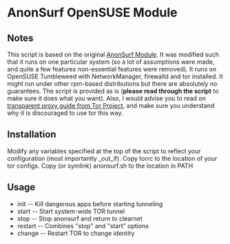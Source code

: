 # AnonSurf OpenSUSE Module

## Notes

This script is based on the original [AnonSurf Module](https://github.com/ParrotSec/anonsurf). It was modified such that it runs on one particular system (so a lot of assumptions were made, and quite a few features non-essential features were removed). It runs on OpenSUSE Tumbleweed with NetworkManager, firewalld and tor installed. It might run under other rpm-based distributions but there are absolutely no guarantees. The script is provided as is (**please read through the script** to make sure it does what you want). Also, I would advise you to read on [transparent proxy guide from Tor Project](https://trac.torproject.org/projects/tor/wiki/doc/TransparentProxy), and make sure you understand why it is discouraged to use tor this way.

## Installation

Modify any variables specified at the top of the script to reflect your configuration (most importantly _out_if). Copy torrc to the location of your tor configs. Copy (or symlink) anonsurf.sh to the location in PATH

## Usage

* init -- Kill dangerous apps before starting tunneling
* start -- Start system-wide TOR tunnel
* stop -- Stop anonsurf and return to clearnet
* restart -- Combines "stop" and "start" options
* change -- Restart TOR to change identity
